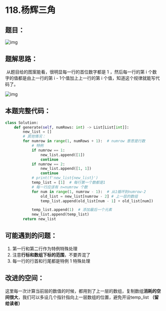 # 118.杨辉三角

## 题目：

![img](https://i-blog.csdnimg.cn/blog_migrate/b18a774b8c1f0e4a8aa75b3d10ec88bb.png)



## 题解思路：

​    从题目给的图案能看，很明显每一行的首位数字都是 1 ，然后每一行的第 i 个数字的值都是由上一行的第 i - 1个值加上上一行的第 i 个值，知道这个规律就能写代码了。

![img](https://i-blog.csdnimg.cn/blog_migrate/6da2c35e4256cc87c1612788b19abc0c.png)

## 本题完整代码：

```python
class Solution:
    def generate(self, numRows: int) -> List[List[int]]:
        new_list = []
        # 其他情况：
        for numrow in range(1, numRows + 1):  # numrow 意思是行数
            # 特例
            if numrow == 1:
                new_list.append([1])
                continue
            if numrow == 2:
                new_list.append([1, 1])
                continue
            # print(f'new_list{new_list}')
            temp_list = [1]  # 每行第一个数都是1
            # 每一行应该有 n=numrow 个数
            for num in range(1, numrow - 1):  # 从1循环到numrow-2
                old_list = new_list[numrow - 2] # 上一层的数组
                temp_list.append(old_list[num - 1] + old_list[num])

            temp_list.append(1)  # 添加最后一个元素
            new_list.append(temp_list)
        return new_list
```


## 可能遇到的问题：

1. 第一行和第二行作为特例特殊处理
2. 注意**行标和数组下标的范围**，不要弄混了
3. 每一行的行首和行尾都是特例 1 特殊处理

## 改进的空间：

​    这里每一次计算当前层的数值的时候，都用到了上一层的数组，复制数组**消耗的空间很大**，我们可以多设几个指针指向上一层数组的位置，避免开设temp_list **（留给读者）**